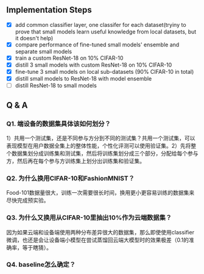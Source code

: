 ## Implementation Steps
- [x] add common classifier layer, one classifer for each dataset(tryiny to prove that small models learn useful knowledge from local datasets, but it doesn't help)
- [x] compare performance of fine-tuned small models' ensemble and separate small models
- [x] train a custom ResNet-18 on 10% CIFAR-10
- [x] distill 3 small models with custom ResNet-18 on 10% CIFAR-10
- [x] fine-tune 3 small models on local sub-datasets (90% CIFAR-10 in total)
- [x] distill small models to ResNet-18 with model ensemble
- [ ] distill ResNet-18 to small models

## Q & A

### Q1. 端设备的数据集具体该如何划分？

1）共用一个测试集，还是不同参与方分到不同的测试集？共用一个测试集，可以表现模型在用户数据全集上的整体性能，个性化评测可以使用验证集。2）先将整个数据集划分成训练集和测试集，然后将训练集划分成三个部分，分配给每个参与方，然后再在每个参与方训练集上划分出训练集和验证集。

### Q2. 为什么换用CIFAR-10和FashionMNIST？

Food-101数据量很大，训练一次需要很长时间，换用更小更容易训练的数据集来尽快完成预实验。

### Q3. 为什么又换用从CIFAR-10里抽出10%作为云端数据集？

因为如果云端和设备端使用两种分布差异很大的数据集，那么即使使用classifier微调，也还是会让设备端小模型在尝试蒸馏回云端大模型时的效果极差（0.1的准确率，等于瞎猜）。

### Q4. baseline怎么确定？
